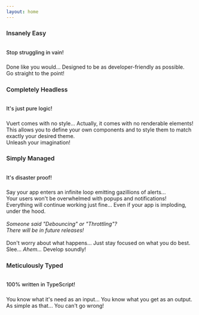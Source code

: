 ```yaml
---
layout: home
---
```


<script lang="ts" setup>
    import VuertHero from "./components/pages/VuertHero.vue";
    import VuertFeatures from "./components/pages/VuertFeatures.vue";
    import VuertFeature from "./components/pages/VuertFeature.vue";
</script>

<VuertHero />
<VuertFeatures :grid="4">
    <VuertFeature icon="🤯">
        <h2 class="title">
            Insanely Easy
        </h2>
        <h4 class="subtitle">
            Stop struggling in vain!
        </h4>
        <p class="details">
            Done like you would... Designed to be as developer-friendly as possible.<br />
            Go straight to the point!
        </p>
    </VuertFeature>
    <VuertFeature icon="🧟">
        <h2 class="title">
            Completely Headless
        </h2>
        <h4 class="subtitle">
            It's just pure logic!
        </h4>
        <p class="details">
            Vuert comes with no style... Actually, it comes with no renderable elements!<br />
            This allows you to define your own components and to style them to match exactly your desired theme.<br />
            Unleash your imagination!
        </p>
    </VuertFeature>
    <VuertFeature icon="🧞">
        <h2 class="title">
            Simply Managed
        </h2>
        <h4 class="subtitle">
            It's disaster proof!
        </h4>
        <p class="details">
            Say your app enters an infinite loop emitting gazillions of alerts...<br />
            Your users won't be overwhelmed with popups and notifications!<br />
            Everything will continue working just fine... Even if your app is imploding, under the hood.<br />
            <br />
            <i>
                Someone said "Debouncing" or "Throttling"?<br />
                There will be in future releases!
            </i><br />
            <br />
            Don't worry about what happens... Just stay focused on what you do best.<br />
            Slee... <i>Ahem...</i> Develop soundly!
        </p>
    </VuertFeature>
    <VuertFeature icon="💎">
        <h2 class="title">
            Meticulously Typed
        </h2>
        <h4 class="subtitle">
            100% written in TypeScript!
        </h4>
        <p class="details">
            You know what it's need as an input... You know what you get as an output.<br />
            As simple as that... You can't go wrong!
        </p>
    </VuertFeature>
</VuertFeatures>

<style lang="scss" scoped>
    .title
    {
        font-size: 16px;
        font-weight: 600;
        line-height: 24px;
    }
    .subtitle
    {
        color: var(--vp-c-text-2);
        font-size: 14px;
        font-weight: 500;
        line-height: 24px;
        padding-top: 8px;
    }
    .details
    {

    }
</style>
